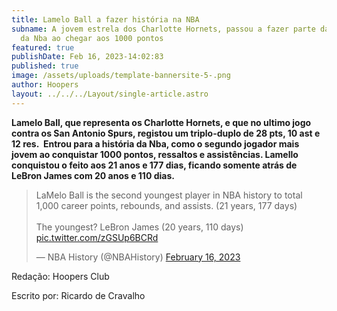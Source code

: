 ```yaml
---
title: Lamelo Ball a fazer história na NBA
subname: A jovem estrela dos Charlotte Hornets, passou a fazer parte da história
  da Nba ao chegar aos 1000 pontos
featured: true
publishDate: Feb 16, 2023-14:02:83
published: true
image: /assets/uploads/template-bannersite-5-.png
author: Hoopers
layout: ../../../Layout/single-article.astro
---
```

<!--StartFragment-->

**Lamelo Ball, que representa os Charlotte Hornets, e que no ultimo jogo contra os San Antonio Spurs, registou um triplo-duplo de 28 pts, 10 ast e 12 res.  Entrou para a história da Nba, como o segundo jogador mais jovem ao conquistar 1000 pontos, ressaltos e assistências. Lamello conquistou o feito aos 21 anos e 177 dias, ficando somente atrás de LeBron James com 20 anos e 110 dias.**



<!--StartFragment-->

<blockquote class="twitter-tweet"><p lang="en" dir="ltr">LaMelo Ball is the second youngest player in NBA history to total 1,000 career points, rebounds, and assists. (21 years, 177 days)<br><br>The youngest? LeBron James (20 years, 110 days) <a href="https://t.co/zGSUp6BCRd">pic.twitter.com/zGSUp6BCRd</a></p>&mdash; NBA History (@NBAHistory) <a href="https://twitter.com/NBAHistory/status/1626017431511506945?ref_src=twsrc%5Etfw">February 16, 2023</a></blockquote> <script async src="https://platform.twitter.com/widgets.js" charset="utf-8"></script>

<!--EndFragment-->

R﻿edação: Hoopers Club

E﻿scrito por: Ricardo de Cravalho

<!--EndFragment-->